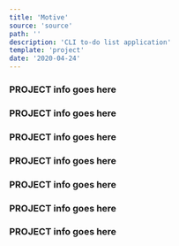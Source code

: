 ```yaml
---
title: 'Motive'
source: 'source'
path: ''
description: 'CLI to-do list application'
template: 'project'
date: '2020-04-24'
---
```


### PROJECT info goes here

### PROJECT info goes here

### PROJECT info goes here

### PROJECT info goes here

### PROJECT info goes here

### PROJECT info goes here

### PROJECT info goes here
